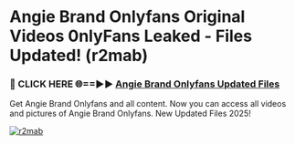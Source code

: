 # Angie Brand Onlyfans Original Videos 0nlyFans Leaked - Files Updated! (r2mab)

<h3>🔴 CLICK HERE 🌐==►► <a href="https://tinyurl.com/2wckxsce" rel="nofollow">Angie Brand Onlyfans Updated Files</a></h3>

Get Angie Brand Onlyfans and all content. Now you can access all videos and pictures of Angie Brand Onlyfans. New Updated Files 2025!

[![r2mab](https://i.imgur.com/AFduVYN.gif)](https://tinyurl.com/2wckxsce)
